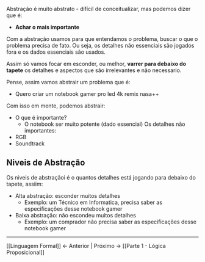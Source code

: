 Abstração é muito abstrato - difícil de conceitualizar, mas podemos dizer que é:
- **Achar o mais importante**

Com a abstração usamos para que entendamos o problema, buscar o que o problema precisa de fato. Ou seja, os detalhes não essenciais são jogados fora e os dados essenciais são usados.

Assim só vamos focar em esconder, ou melhor, **varrer para debaixo do tapete** os detalhes e aspectos que são irrelevantes e não necessario.

Pense, assim vamos abstrair um problema que é: 
- Quero criar um notebook gamer pro led 4k remix nasa++

Com isso em mente, podemos abstrair: 
- O que é importante?
	- O notebook ser muito potente (dado essencial)
Os detalhes não importantes:
- RGB
- Soundtrack

## Niveis de Abstração 

Os niveis de abstraçãoi é o quantos detalhes está jogando para debaixo do tapete, assiim:
- Alta abstração: esconder muitos detalhes
	- Exemplo: um Técnico em Informatica, precisa saber as especificações desse notebook gamer 
- Baixa abstração: não escondeu muitos detalhes 
	- Exemplo: um comprador não precisa saber as especificações desse notebook gamer

---

[[Linguagem Formal]] <- Anterior | Próximo -> [[Parte 1 - Lógica Proposicional]]